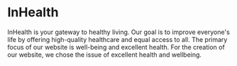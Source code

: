 # InHealth
InHealth is your gateway to healthy living. Our goal is to improve  everyone's life by offering high-quality healthcare and equal access to all. The primary focus of our  website is well-being and excellent health. For the creation of our website, we chose the issue of  excellent health and wellbeing.
